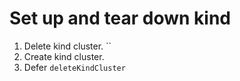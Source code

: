 # Set up and tear down kind

1. Delete kind cluster. ``
1. Create kind cluster.
1. Defer `deleteKindCluster`
